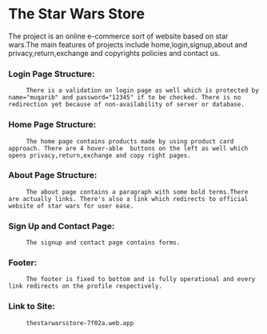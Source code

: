 # The Star Wars Store
The project is an online e-commerce sort of website based on star wars.The main features of projects include home,login,signup,about and privacy,return,exchange and copyrights policies and contact us.

### Login Page Structure:

         There is a validation on login page as well which is protected by name="muqarib" and password="12345" if to be checked. There is no redirection yet because of non-availability of server or database. 

### Home Page Structure:

         The home page contains products made by using product card approach. There are 4 hover-able  buttons on the left as well which opens privacy,return,exchange and copy right pages. 

### About Page Structure:

         The about page contains a paragraph with some bold terms.There are actually links. There's also a link which redirects to official website of star wars for user ease.

### Sign Up and Contact Page:

         The signup and contact page contains forms.

### Footer:

         The footer is fixed to bottom and is fully operational and every link redirects on the profile respectively.
         
### Link to Site:      
         thestarwarsstore-7f02a.web.app
